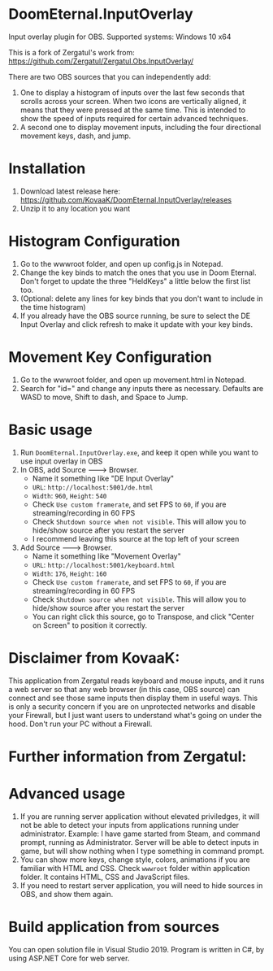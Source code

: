 # DoomEternal.InputOverlay
Input overlay plugin for OBS. Supported systems: Windows 10 x64

This is a fork of Zergatul's work from: https://github.com/Zergatul/Zergatul.Obs.InputOverlay/

There are two OBS sources that you can independently add:
1. One to display a histogram of inputs over the last few seconds that scrolls across your screen.  When two icons are vertically aligned, it means that they were pressed at the same time.  This is intended to show the speed of inputs required for certain advanced techniques.
1. A second one to display movement inputs, including the four directional movement keys, dash, and jump.

# Installation
1. Download latest release here: https://github.com/KovaaK/DoomEternal.InputOverlay/releases
1. Unzip it to any location you want

# Histogram Configuration
1. Go to the wwwroot folder, and open up config.js in Notepad.
1. Change the key binds to match the ones that you use in Doom Eternal.  Don't forget to update the three "HeldKeys" a little below the first list too.
1. (Optional: delete any lines for key binds that you don't want to include in the time histogram)
1. If you already have the OBS source running, be sure to select the DE Input Overlay and click refresh to make it update with your key binds.

# Movement Key Configuration
1. Go to the wwwroot folder, and open up movement.html in Notepad.
1. Search for "id=" and change any inputs there as necessary.  Defaults are WASD to move, Shift to dash, and Space to Jump.

# Basic usage
1. Run `DoomEternal.InputOverlay.exe`, and keep it open while you want to use input overlay in OBS
1. In OBS, add Source 🡒 Browser.
    - Name it something like "DE Input Overlay"
    - `URL`: `http://localhost:5001/de.html`
    - `Width`: `960`, `Height`: `540`
    - Check `Use custom framerate`, and set FPS to `60`, if you are streaming/recording in 60 FPS
    - Check `Shutdown source when not visible`. This will allow you to hide/show source after you restart the server
	- I recommend leaving this source at the top left of your screen
1. Add Source 🡒 Browser.
    - Name it something like "Movement Overlay"
    - `URL`: `http://localhost:5001/keyboard.html`
    - `Width`: `176`, `Height`: `160`
    - Check `Use custom framerate`, and set FPS to `60`, if you are streaming/recording in 60 FPS
    - Check `Shutdown source when not visible`. This will allow you to hide/show source after you restart the server
	- You can right click this source, go to Transpose, and click "Center on Screen" to position it correctly.
	

# Disclaimer from KovaaK:
This application from Zergatul reads keyboard and mouse inputs, and it runs a web server so that any web browser (in this case, OBS source) can connect and see those same inputs then display them in useful ways.  This is only a security concern if you are on unprotected networks and disable your Firewall, but I just want users to understand what's going on under the hood.  Don't run your PC without a Firewall.

# Further information from Zergatul:

# Advanced usage
1. If you are running server application without elevated priviledges, it will not be able to detect your inputs from applications running under administrator. Example: I have game started from Steam, and command prompt, running as Administrator. Server will be able to detect inputs in game, but will show nothing when I type something in command prompt.
1. You can show more keys, change style, colors, animations if you are familiar with HTML and CSS. Check `wwwroot` folder within application folder. It contains HTML, CSS and JavaScript files.
1. If you need to restart server application, you will need to hide sources in OBS, and show them again.

# Build application from sources
You can open solution file in Visual Studio 2019. Program is written in C#, by using ASP.NET Core for web server.
